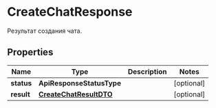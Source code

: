 

# CreateChatResponse

Результат создания чата.

## Properties

Name | Type | Description | Notes
------------ | ------------- | ------------- | -------------
**status** | **ApiResponseStatusType** |  |  [optional]
**result** | [**CreateChatResultDTO**](CreateChatResultDTO.md) |  |  [optional]



